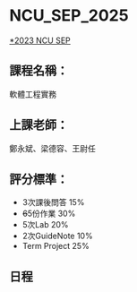 # NCU_SEP_2025

[*2023 NCU SEP](https://github.com/huskyncu/NCU_SEP/tree/main)

## 課程名稱：
軟體工程實務

## 上課老師：
鄭永斌、梁德容、王尉任

## 評分標準：
* 3次課後問答 15% 
* ~~6~~5份作業 30% 
* 5次Lab 20% 
* 2次GuideNote 10% 
* Term Project 25%

## 日程
